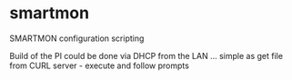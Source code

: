 # smartmon
SMARTMON configuration scripting


Build of the PI could be done via DHCP from the LAN ...  simple as get file from CURL server - execute and follow prompts
